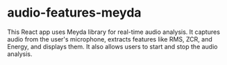 # audio-features-meyda
This React app uses Meyda library for real-time audio analysis. It captures audio from the user's microphone, extracts features like RMS, ZCR, and Energy, and displays them. It also allows users to start and stop the audio analysis.
